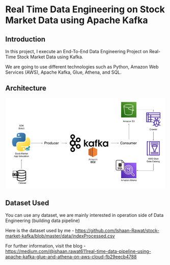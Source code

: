 # Real Time Data Engineering on Stock Market Data using Apache Kafka

## Introduction 
In this project, I execute an End-To-End Data Engineering Project on Real-Time Stock Market Data using Kafka.

We are going to use different technologies such as Python, Amazon Web Services (AWS), Apache Kafka, Glue, Athena, and SQL.

## Architecture 
<img src="Architecture.jpeg">

## Dataset Used
You can use any dataset, we are mainly interested in operation side of Data Engineering (building data pipeline) 

Here is the dataset used by me - https://github.com/Ishaan-Rawat/stock-market-kafka/blob/master/data/indexProcessed.csv

For further information, visit the blog - https://medium.com/@ishaan.rawat611real-time-data-pipeline-using-apache-kafka-glue-and-athena-on-aws-cloud-fb29eecb4788